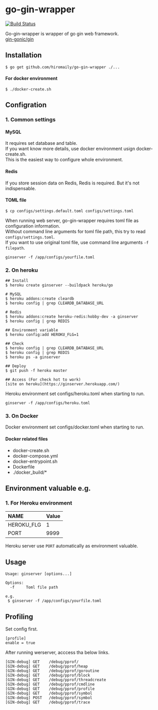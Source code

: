 # go-gin-wrapper
[![Build Status](https://travis-ci.org/hiromaily/go-gin-wrapper.svg?branch=master)](https://travis-ci.org/hiromaily/go-gin-wrapper)

Go-gin-wrapper is wrapper of go gin web framework.  
 [gin-gonic/gin](https://github.com/gin-gonic/gin)


## Installation
```
$ go get github.com/hiromaily/go-gin-wrapper ./...
```

#### For docker environment
```
$ ./docker-create.sh
```


## Configration

### 1. Common settings
#### MySQL
It requires set database and table.  
If you want know more details, use docker environment usign docker-create.sh.  
This is the easiest way to configure whole environment.


#### Redis
If you store session data on Redis, Redis is required. 
But it's not indispensable.

#### TOML file
```
$ cp configs/settings.default.toml configs/settings.toml

```
When running web server, go-gin-wrapper requires toml file as configuration information.  
Without command line arguments for toml file path, this try to read ```configs/settings.toml```.   
If you want to use original toml file, use command line arguments ```-f filepath```.  
```
ginserver -f /app/configs/yourfile.toml
```


### 2. On heroku
```
## Install 
$ heroku create ginserver --buildpack heroku/go

# MySQL
$ heroku addons:create cleardb
$ heroku config | grep CLEARDB_DATABASE_URL

# Redis
$ heroku addons:create heroku-redis:hobby-dev -a ginserver 
$ heroku config | grep REDIS

## Environment variable
$ heroku config:add HEROKU_FLG=1

## Check
$ heroku config | grep CLEARDB_DATABASE_URL
$ heroku config | grep REDIS
$ heroku ps -a ginserver

## Deploy
$ git push -f heroku master

## Access (For check hot to work)
[site on heroku](https://ginserver.herokuapp.com/)

``` 

Heroku environment set configs/heroku.toml when starting to run.  
```
ginserver -f /app/configs/heroku.toml
```

### 3. On Docker
Docker environment set configs/docker.toml when starting to run.  

#### Docker related files
* docker-create.sh
* docker-compose.yml
* docker-entrypoint.sh
* Dockerfile
* ./docker_build/*


## Environment valuable e.g.
### 1. For Heroku environment
| NAME              | Value            |
|:------------------|:-----------------|
| HEROKU_FLG        | 1                |
| PORT              | 9999             |

Heroku server use ```PORT``` automatically as environment valuable.



## Usage
```
Usage: ginserver [options...]

Options:
  -f     Toml file path

e.g.
 $ ginserver -f /app/configs/yourfile.toml
```


## Profiling
Set config first.
```
[profile]
enable = true
```

After running werserver, acccess tha below links.
```
[GIN-debug] GET    /debug/pprof/
[GIN-debug] GET    /debug/pprof/heap
[GIN-debug] GET    /debug/pprof/goroutine
[GIN-debug] GET    /debug/pprof/block
[GIN-debug] GET    /debug/pprof/threadcreate
[GIN-debug] GET    /debug/pprof/cmdline
[GIN-debug] GET    /debug/pprof/profile
[GIN-debug] GET    /debug/pprof/symbol
[GIN-debug] POST   /debug/pprof/symbol
[GIN-debug] GET    /debug/pprof/trace
```